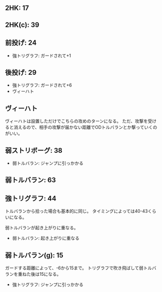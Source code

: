 ## 2HK: 17

## 2HK(c): 39

## 前投げ: 24

- 強トリグラフ: ガードされて+1

## 後投げ: 29

- 強トリグラフ: ガードされて+6
- ヴィーハト

## ヴィーハト

ヴィーハトは設置しただけでこちらの攻めのターンになる。
ただ、攻撃を受けると消えるので、相手の攻撃が届かない距離でODトルバランとか撃っていくのがいい。

## 弱ストリボーグ: 38

- 弱トルバラン: ジャンプに引っかかる

## 弱トルバラン: 63

## 強トリグラフ: 44

トルバランから拾った場合も基本的に同じ。
タイミングによっては40-43くらいになる。

弱トルバランが起き上がりに重なる。

- 弱トルバラン: 起き上がりに重なる

## 弱トルバラン(g): 15

ガードする距離によって、-6から15まで。
トリグラフで吹き飛ばして弱トルバランを重ねた後は15になる。

- 強トリグラフ: ジャンプに引っかかる

